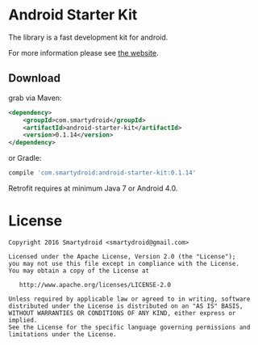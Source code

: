 Android Starter Kit
========

The library is a fast development kit for android.

For more information please see [the website][1].

Download
--------

grab via Maven:

```xml
<dependency>
    <groupId>com.smartydroid</groupId>
    <artifactId>android-starter-kit</artifactId>
    <version>0.1.14</version>
</dependency>
```

or Gradle:

```groovy
compile 'com.smartydroid:android-starter-kit:0.1.14'
```

Retrofit requires at minimum Java 7 or Android 4.0.

License
=======

    Copyright 2016 Smartydroid <smartydroid@gmail.com>

    Licensed under the Apache License, Version 2.0 (the "License");
    you may not use this file except in compliance with the License.
    You may obtain a copy of the License at

       http://www.apache.org/licenses/LICENSE-2.0

    Unless required by applicable law or agreed to in writing, software
    distributed under the License is distributed on an "AS IS" BASIS,
    WITHOUT WARRANTIES OR CONDITIONS OF ANY KIND, either express or implied.
    See the License for the specific language governing permissions and
    limitations under the License.
    
[1]: http://qijitech.github.io/android-starter-kit/



